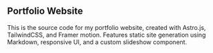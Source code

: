 ## Portfolio Website

This is the source code for my portfolio website, created with Astro.js, TailwindCSS, and Framer motion. Features static site generation using Markdown, responsive UI, and a custom slideshow component.
